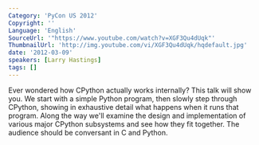 ```yaml
---
Category: 'PyCon US 2012'
Copyright: ''
Language: 'English'
SourceUrl: '"https://www.youtube.com/watch?v=XGF3Qu4dUqk"'
ThumbnailUrl: 'http://img.youtube.com/vi/XGF3Qu4dUqk/hqdefault.jpg'
date: '2012-03-09'
speakers: [Larry Hastings]
tags: []
---
```

Ever wondered how CPython actually works internally? This talk will show you.
We start with a simple Python program, then slowly step through CPython,
showing in exhaustive detail what happens when it runs that program. Along the
way we'll examine the design and implementation of various major CPython
subsystems and see how they fit together. The audience should be conversant in
C and Python.

